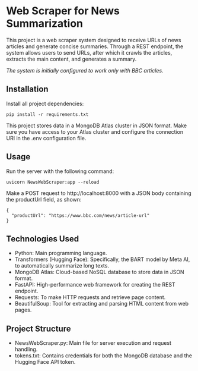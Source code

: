 # Web Scraper for News Summarization
This project is a web scraper system designed to receive URLs of news articles and generate concise summaries. Through a REST endpoint, the system allows users to send URLs, after which it crawls the articles, extracts the main content, and generates a summary.

_The system is initially configured to work only with BBC articles._

## Installation

Install all project dependencies:
```
pip install -r requirements.txt
```

This project stores data in a MongoDB Atlas cluster in JSON format. Make sure you have access to your Atlas cluster and configure the connection URI in the .env configuration file.


## Usage

Run the server with the following command:
```
uvicorn NewsWebScraper:app --reload
```

Make a POST request to http://localhost:8000 with a JSON body containing the productUrl field, as shown:
```
{
  "productUrl": "https://www.bbc.com/news/article-url" 
}
```

## Technologies Used
+ Python: Main programming language.
+ Transformers (Hugging Face): Specifically, the BART model by Meta AI, to automatically summarize long texts.
+ MongoDB Atlas: Cloud-based NoSQL database to store data in JSON format.
+ FastAPI: High-performance web framework for creating the REST endpoint.
+ Requests: To make HTTP requests and retrieve page content.
+ BeautifulSoup: Tool for extracting and parsing HTML content from web pages.

## Project Structure
+ NewsWebScraper.py: Main file for server execution and request handling.
+ tokens.txt: Contains credentials for both the MongoDB database and the Hugging Face API token.
